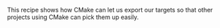 This recipe shows how CMake can let us export our targets so
that other projects using CMake can pick them up easily.
